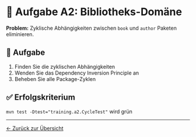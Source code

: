 # 📖 Aufgabe A2: Bibliotheks-Domäne

**Problem:** Zyklische Abhängigkeiten zwischen `book` und `author` Paketen eliminieren.

## 🎯 Aufgabe

1. Finden Sie die zyklischen Abhängigkeiten
2. Wenden Sie das Dependency Inversion Principle an
3. Beheben Sie alle Package-Zyklen

## ✅ Erfolgskriterium

`mvn test -Dtest="training.a2.CycleTest"` wird grün

---
[← Zurück zur Übersicht](../../../README.md)
